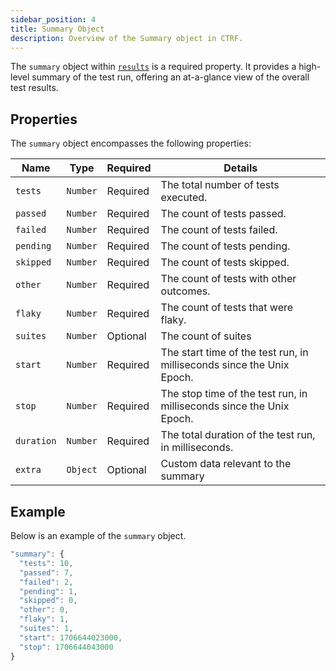 ```yaml
---
sidebar_position: 4
title: Summary Object
description: Overview of the Summary object in CTRF.
---
```


The `summary` object within [`results`](/docs/specification/results) is a required property. It provides a high-level summary of the test run, offering an at-a-glance view of the overall test results.

## Properties

The `summary` object encompasses the following properties:

| Name          | Type     | Required | Details                                               |
| ------------- | -------- | -------- | ----------------------------------------------------- |
| `tests`       | `Number` | Required | The total number of tests executed.                   |
| `passed`      | `Number` | Required | The count of tests passed.                            |
| `failed`      | `Number` | Required | The count of tests failed.                            |
| `pending`     | `Number` | Required | The count of tests pending.                           |
| `skipped`     | `Number` | Required | The count of tests skipped.                           |
| `other`       | `Number` | Required | The count of tests with other outcomes.               |
| `flaky`      | `Number` | Required | The count of tests that were flaky.                    |
| `suites`      | `Number` | Optional | The count of suites                                   |
| `start`      | `Number` | Required | The start time of the test run, in milliseconds since the Unix Epoch.                      |
| `stop`      | `Number` | Required | The stop time of the test run, in milliseconds since the Unix Epoch.                       |
| `duration`   | `Number` | Required | The total duration of the test run, in milliseconds. |
| `extra`      | `Object` | Optional | Custom data relevant to the summary                 |

## Example

Below is an example of the `summary` object.

```js
"summary": {
  "tests": 10,
  "passed": 7,
  "failed": 2,
  "pending": 1,
  "skipped": 0,
  "other": 0,
  "flaky": 1,
  "suites": 1,
  "start": 1706644023000,
  "stop": 1706644043000
}
```
